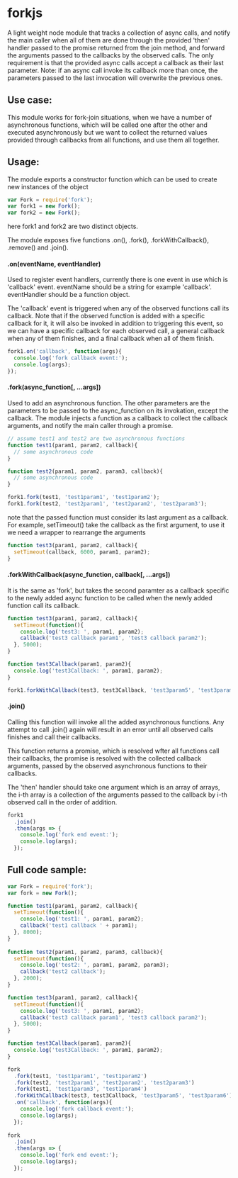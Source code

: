 # forkjs
A light weight node module that tracks a collection of async calls, and notify the main caller when all of them are done through the provided 'then' handler passed to the promise returned from the join method, and forward the arguments passed to the callbacks by the observed calls. The only requirement is that the provided async calls accept a callback as their last parameter. Note: if an async call invoke its callback more than once, the parameters passed to the last invocation will overwrite the previous ones.

## Use case:
This module works for fork-join situations, when we have a number of asynchronous functions, which will be called one after the other and executed asynchronously but we want to collect the returned values provided through callbacks from all functions, and use them all together.

## Usage:
The module exports a constructor function which can be used to create new instances of the object
```js
var Fork = require('fork');
var fork1 = new Fork();
var fork2 = new Fork();
```
here fork1 and fork2 are two distinct objects.

The module exposes five functions .on(), .fork(), .forkWithCallback(), .remove() and .join().

#### .on(eventName, eventHandler)
Used to register event handlers, currently there is one event in use which is 'callback' event. eventName should be a string for example 'callback'. eventHandler should be a function object.

The 'callback' event is triggered when any of the observed functions call its callback. Note that if the observed function is added with a specific callback for it, it will also be invoked in addition to triggering this event, so we can have a specific callback for each observed call, a general callback when any of them finishes, and a final callback when all of them finish.
```js
fork1.on('callback', function(args){
  console.log('fork callback event:');
  console.log(args);
});
```
#### .fork(async_function[, ...args])
Used to add an asynchronous function. The other parameters are the parameters to be passed to the async_function on its invokation, except the callback. The module injects a function as a callback to collect the callback arguments, and notify the main caller through a promise.
```js
// assume test1 and test2 are two asynchronous functions
function test1(param1, param2, callback){
  // some asynchronous code
}

function test2(param1, param2, param3, callback){
  // some asynchronous code
}

fork1.fork(test1, 'test1param1', 'test1param2');
fork1.fork(test2, 'test2param1', 'test2param2', 'test2param3');
```
note that the passed function must consider its last argument as a callback. For example, setTimeout() take the callback as the first argument, to use it we need a wrapper to rearrange the arguments
```js
function test3(param1, param2, callback){
  setTimeout(callback, 6000, param1, param2);
}
```
#### .forkWithCallback(async_function, callback[, ...args])
It is the same as 'fork', but takes the second paramter as a callback specific to the newly added async function to be called when the newly added function call its callback.
```js
function test3(param1, param2, callback){
  setTimeout(function(){
    console.log('test3: ', param1, param2);
    callback('test3 callback param1', 'test3 callback param2');
  }, 5000);
}

function test3Callback(param1, param2){
  console.log('test3Callback: ', param1, param2);
}

fork1.forkWithCallback(test3, test3Callback, 'test3param5', 'test3param6');
```
#### .join()
Calling this function will invoke all the added asynchronous functions. Any attempt to call .join() again will result in an error until all observed calls finishes and call their callbacks.

This function returns a promise, which is resolved wfter all functions call their callbacks, the promise is resolved with the collected callback arguments, passed by the observed asynchronous functions to their callbacks.

The 'then' handler should take one argument which is an array of arrays, the i-th array is a collection of the arguments passed to the callback by i-th observed call in the order of addition.
```js
fork1
  .join()
  .then(args => {
    console.log('fork end event:');
    console.log(args);
  });
```

## Full code sample:
```js
var Fork = require('fork');
var fork = new Fork();

function test1(param1, param2, callback){
  setTimeout(function(){
    console.log('test1: ', param1, param2);
    callback('test1 callback ' + param1);
  }, 8000);
}
 
function test2(param1, param2, param3, callback){
  setTimeout(function(){
    console.log('test2: ', param1, param2, param3);
    callback('test2 callback');
  }, 2000);
}

function test3(param1, param2, callback){
  setTimeout(function(){
    console.log('test3: ', param1, param2);
    callback('test3 callback param1', 'test3 callback param2');
  }, 5000);
}

function test3Callback(param1, param2){
  console.log('test3Callback: ', param1, param2);
}

fork
  .fork(test1, 'test1param1', 'test1param2')
  .fork(test2, 'test2param1', 'test2param2', 'test2param3')
  .fork(test1, 'test1param3', 'test1param4')
  .forkWithCallback(test3, test3Callback, 'test3param5', 'test3param6')
  .on('callback', function(args){
    console.log('fork callback event:');
    console.log(args);
  });
 
fork
  .join()
  .then(args => {
    console.log('fork end event:');
    console.log(args);
  });
```
